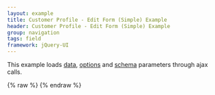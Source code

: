 ```yaml
---
layout: example
title: Customer Profile - Edit Form (Simple) Example
header: Customer Profile - Edit Form (Simple) Example
group: navigation
tags: field
framework: jQuery-UI
---
```


This example loads <a href="data.json" target="_source">data</a>, <a href="simple-options.json" target="_source">options</a> and <a href="schema.json" target="_source">schema</a> parameters through ajax calls.
<div id="field1"> </div>
{% raw %}
<script type="text/javascript" id="field1-script">
    $("#field1").alpaca({
        "dataSource": "./data.json",
        "optionsSource": "./simple-options.json",
        "schemaSource": "./schema.json",
        "view": {
            "parent": "VIEW_WEB_EDIT",
            "displayReadonly": false
        }
    });
</script>
{% endraw %}
